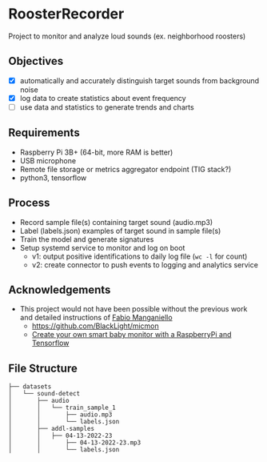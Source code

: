 # RoosterRecorder
Project to monitor and analyze loud sounds (ex. neighborhood roosters)

## Objectives
 - [X] automatically and accurately distinguish target sounds from background noise
 - [X] log data to create statistics about event frequency 
 - [ ] use data and statistics to generate trends and charts

## Requirements
 - Raspberry Pi 3B+ (64-bit, more RAM is better)
 - USB microphone
 - Remote file storage or metrics aggregator endpoint (TIG stack?)
 - python3, tensorflow

## Process
 - Record sample file(s) containing target sound (audio.mp3)
 - Label (labels.json) examples of target sound in sample file(s)
 - Train the model and generate signatures
 - Setup systemd service to monitor and log on boot
   - v1: output positive identifications to daily log file (`wc -l` for count)
   - v2: create connector to push events to logging and analytics service

## Acknowledgements
 - This project would not have been possible without the previous work and detailed instructions of [Fabio Manganiello](https://fabiomanganiello.com/)
   - https://github.com/BlackLight/micmon
   - [Create your own smart baby monitor with a RaspberryPi and Tensorflow](https://towardsdatascience.com/create-your-own-smart-baby-monitor-with-a-raspberrypi-and-tensorflow-5b25713410ca)

## File Structure
```
├── datasets
│   └── sound-detect
│       ├── audio
│       │   └── train_sample_1
│       │       ├── audio.mp3
│       │       └── labels.json
│       ├── addl-samples
│       │   ├── 04-13-2022-23
│       │       ├── 04-13-2022-23.mp3
│       │       └── labels.json
```
